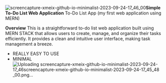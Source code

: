 ![screencapture-xmeix-github-io-minimalist-2023-09-24-17_46_00](https://github.com/xmeix/minimalist/assets/88194361/c2649e4b-0d4b-4c3a-8a88-90e133ec4630)**Simple To-Do List Web Application**
To-Do List App (my first web application using MERN)

**Overview**
This is a straightforward to-do list web application built using MERN STACK that allows users to create, manage, and organize their tasks efficiently. It provides a clean and intuitive user interface, making task management a breeze.
- REALLY EASY TO USE
- MINIMAL
![Uploading screencapture-xmeix-github-io-minimalist-2023-09-24-17_46![screencapture-xmeix-github-io-minimalist-2023-09-24-17_45_48](https://github.com/xmeix/minimalist/assets/88194361/6798cd2b-694a-4258-abcf-e4b801b71c36)
_00.png…]()
